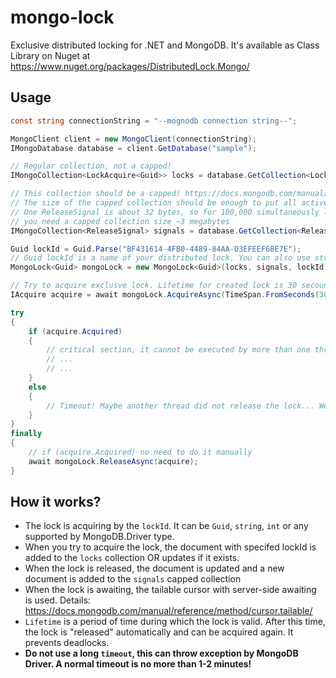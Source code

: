 # mongo-lock
Exclusive distributed locking for .NET and MongoDB.
It's available as Class Library on Nuget at https://www.nuget.org/packages/DistributedLock.Mongo/
## Usage

```c#
const string сonnectionString = "--mognodb connection string--";

MongoClient client = new MongoClient(сonnectionString);
IMongoDatabase database = client.GetDatabase("sample");

// Regular collection, not a capped!
IMongoCollection<LockAcquire<Guid>> locks = database.GetCollection<LockAcquire<Guid>>("locks");

// This collection should be a capped! https://docs.mongodb.com/manual/core/capped-collections/
// The size of the capped collection should be enough to put all active locks.
// One ReleaseSignal is about 32 bytes, so for 100,000 simultaneously locks,
// you need a capped collection size ~3 megabytes
IMongoCollection<ReleaseSignal> signals = database.GetCollection<ReleaseSignal>("signals");

Guid lockId = Guid.Parse("BF431614-4FB0-4489-84AA-D3EFEEF6BE7E");
// Guid lockId is a name of your distributed lock. You can also use string, int, etc.
MongoLock<Guid> mongoLock = new MongoLock<Guid>(locks, signals, lockId);

// Try to acquire exclusve lock. Lifetime for created lock is 30 secounds
IAcquire acquire = await mongoLock.AcquireAsync(TimeSpan.FromSeconds(30), TimeSpan.FromSeconds(10));

try
{
    if (acquire.Acquired)
    {
        // critical section, it cannot be executed by more than one thread on any server at a time
        // ...
        // ...
    }
    else
    {
        // Timeout! Maybe another thread did not release the lock... We can try again or throw excepton
    }
}
finally
{
    // if (acquire.Acquired) no need to do it manually
    await mongoLock.ReleaseAsync(acquire);
}
```

## How it works?
- The lock is acquiring by the `lockId`. It can be `Guid`, `string`, `int` or any supported by MongoDB.Driver type.
- When you try to acquire the lock, the document with specifed lockId is added to the `locks` collection OR updates if it exists.
- When the lock is released, the document is updated and a new document is added to the `signals` capped collection
- When the lock is awaiting, the tailable cursor with server-side awaiting is used. Details: https://docs.mongodb.com/manual/reference/method/cursor.tailable/
- `Lifetime` is a period of time during which the lock is valid. After this time, the lock is "released" automatically and can be acquired again. It prevents deadlocks.
- **Do not use a long `timeout`, this can throw exception by MongoDB Driver. A normal timeout is no more than 1-2 minutes!**

